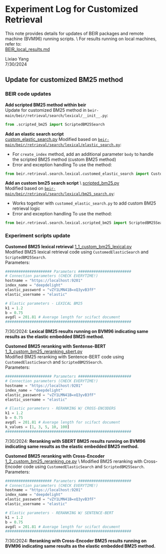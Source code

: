 # Experiment Log for Customized Retrieval

This note provides details for updates of BEIR packages and remote machine (BVM96) running scripts. \ 
For results running on local machines, refer to:\
[BEIR_local_results.md](./BEIR_local_results.md)

Lixiao Yang \
7/30/2024

## Update for customized BM25 method

### BEIR code updates

**Add scripted BM25 method within beir** \
Update for customized BM25 method in `beir-main/beir/retrieval/search/lexical/__init__.py`:
```python
from .scripted_bm25 import ScriptedBM25Search
```

**Add an elastic search script** \
[custom_elastic_search.py](./beir-main/beir/retrieval/search/lexical/customed_elastic_search.py)
Modified based on [`beir-main/beir/retrieval/search/lexical/elastic_search.py`](./beir-main/beir/retrieval/search/lexical/elastic_search.py):
- For `create_index` method, add an additional parameter `body` to handle the scripted BM25 method (custom BM25 method)
- Error and exception handling
To use the method:
```python
from beir.retrieval.search.lexical.customed_elastic_search import CustomedElasticSearch
```

**Add an custom bm25 search script** \ 
[scripted_bm25.py](./beir-main/beir/retrieval/search/lexical/scripted_bm25.py) \
Modified based on [`beir-main/beir/retrieval/search/lexical/bm25_search.py`](./beir-main/beir/retrieval/search/lexical/bm25_search.py):
- Works together with `customed_elastic_search.py` to add custom BM25 retrieval logic
- Error and exception handling
To use the method:
```python
from beir.retrieval.search.lexical.scripted_bm25 import ScriptedBM25Search
```

### Experiment scripts update

**Customed BM25 lexical retrieval**
[1_1_custom_bm25_lexical.py](./experiment_scripts/1_1_custom_bm25_lexical.py) \
Modified BM25 lexical retrieval code using `CustomedElasticSearch` and `ScriptedBM25Search`. \
Parameters:
```python
##################### Parameters ########################
# Connection parameters (CHECK EVERYTIME!)
hostname = "https://localhost:9201"
index_name = "deepdelight"
elastic_password = "vZY1LMN41B=xQ3yvB3fF"
elastic_username = "elastic"

# Elastic parameters - LEXICAL BM25
k1 = 1.2
b = 0.75
avgdl = 201.81 # Average length for scifact document
#########################################################
```

7/30/2024: **Lexical BM25 results running on BVM96 indicating same results as the elastic embedded BM25 method.**

**Customed BM25 reranking with Sentense-BERT**
[1_3_custom_bm25_reranking_sbert.py](./experiment_scripts/1_3_custom_bm25_reranking_sbert.py) \
Modified BM25 reranking with Sentence-BERT code using `CustomedElasticSearch` and `ScriptedBM25Search`. \
Parameters:
```python
##################### Parameters ########################
# Connection parameters (CHECK EVERYTIME!)
hostname = "https://localhost:9201"
index_name = "deepdelight"
elastic_password = "vZY1LMN41B=xQ3yvB3fF"
elastic_username = "elastic"

# Elastic parameters - RERANKING W/ CROSS-ENCODERS
k1 = 1.2
b = 0.75
avgdl = 201.81 # Average length for scifact document
k_values = [1, 3, 5, 10, 100]
#########################################################
```

7/30/2024: **Reranking with SBERT BM25 results running on BVM96 indicating same results as the elastic embedded BM25 method.**

**Customed BM25 reranking with Cross-Encoder**
[1_2_custom_bm25_reranking_ce.py](./experiment_scripts/1_2_custom_bm25_reranking_ce.py) \ 
Modified BM25 reranking with Cross-Encoder code using `CustomedElasticSearch` and `ScriptedBM25Search`. \
Parameters:
```python
##################### Parameters ########################
# Connection parameters (CHECK EVERYTIME!)
hostname = "https://localhost:9201"
index_name = "deepdelight"
elastic_password = "vZY1LMN41B=xQ3yvB3fF"
elastic_username = "elastic"

# Elastic parameters - RERANKING W/ SENTENCE-BERT
k1 = 1.2
b = 0.75
avgdl = 201.81 # Average length for scifact document
#########################################################
```

7/30/2024: **Reranking with Cross-Encoder BM25 results running on BVM96 indicating same results as the elastic embedded BM25 method.**
